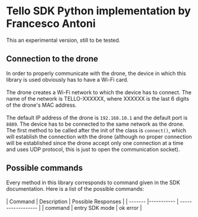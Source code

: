 # Tello SDK Python implementation by Francesco Antoni

This an experimental version, still to be tested.

## Connection to the drone

In order to properly communicate with the drone, the device in which this library is used obviously has to have a Wi-Fi
card. <br><br> The drone creates a Wi-Fi network to which the device has to connect. The name of the network is
TELLO-XXXXXX, where XXXXXX is the last 6 digits of the drone's MAC address.<br><br> The default IP address of the drone is
`192.168.10.1` and the default port is `8889`. The device has to be connected to the same network as the drone.
The first method to be called after the init of the class is `connect()`, which will establish the connection
with the drone (although no proper connection will be established since the drone accept only one connection at a
time and uses UDP protocol, this is just to open the communication socket).


## Possible commands

Every method in this library corresponds to command given in the SDK documentation.
Here is a list of the possible commands: <br><br>
| Command | Description | Possible Responses |
| ------- |----------- | ------------------ |
| command | entry SDK mode | ok error |